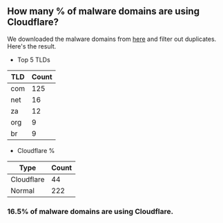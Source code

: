## How many % of malware domains are using Cloudflare?


We downloaded the malware domains from [here](https://urlhaus.abuse.ch) and filter out duplicates.
Here's the result.


[//]: # (start replacement)


- Top 5 TLDs

| TLD | Count |
| --- | --- |
| com | 125 |
| net | 16 |
| za | 12 |
| org | 9 |
| br | 9 |


- Cloudflare %

| Type | Count |
| --- | --- |
| Cloudflare | 44 |
| Normal | 222 |


### 16.5% of malware domains are using Cloudflare.